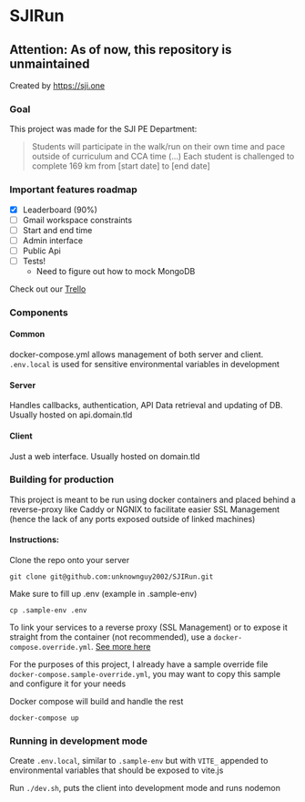 # SJIRun

## Attention: As of now, this repository is unmaintained

Created by https://sji.one

### Goal

This project was made for the SJI PE Department:
> Students will participate in the walk/run on their own time and pace outside of curriculum and CCA time (...) Each student is challenged to complete 169 km from [start date] to [end date]

### Important features roadmap

- [x] Leaderboard (90%)
- [ ] Gmail workspace constraints
- [ ] Start and end time
- [ ] Admin interface
- [ ] Public Api
- [ ] Tests!
  - Need to figure out how to mock MongoDB

Check out our [Trello](https://trello.com/b/3QAwZ4sK/sji-virtual-run-walk)

### Components

#### Common
docker-compose.yml allows management of both server and client. `.env.local` is used for sensitive environmental variables in development

#### Server
Handles callbacks, authentication, API Data retrieval and updating of DB. Usually hosted on api.domain.tld

#### Client
Just a web interface. Usually hosted on domain.tld

### Building for production

This project is meant to be run using docker containers and placed behind a reverse-proxy like Caddy or NGNIX to facilitate easier SSL Management (hence the lack of any ports exposed outside of linked machines)

#### Instructions:

Clone the repo onto your server

`git clone git@github.com:unknownguy2002/SJIRun.git`

Make sure to fill up .env (example in .sample-env)

`cp .sample-env .env`

To link your services to a reverse proxy (SSL Management) or to expose it straight from the container (not recommended), use a `docker-compose.override.yml`. [See more here](https://docs.docker.com/compose/extends/)

For the purposes of this project, I already have a sample override file `docker-compose.sample-override.yml`, you may want to copy this sample and configure it for your needs

Docker compose will build and handle the rest

`docker-compose up`

### Running in development mode
Create `.env.local`, similar to `.sample-env` but with `VITE_` appended to environmental variables that should be exposed to vite.js

Run `./dev.sh`, puts the client into development mode and runs nodemon